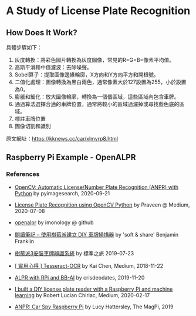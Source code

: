 # A Study of License Plate Recognition

## How Does It Work?

具體步驟如下：
1. 灰度轉換：將彩色圖片轉換為灰度圖像，常見的R=G=B=像素平均值。
2. 高斯平滑和中值濾波：去除噪聲。
3. Sobel算子：提取圖像邊緣輪廓，X方向和Y方向平方和開根號。
4. 二值化處理：圖像轉換為黑白兩色，通常像素大於127設置為255，小於設置為0。
5. 膨脹和細化：放大圖像輪廓，轉換為一個個區域，這些區域內包含車牌。
6. 通過算法選擇合適的車牌位置，通常將較小的區域過濾掉或尋找藍色底的區域。
7. 標註車牌位置
8. 圖像切割和識別

原文網址：https://kknews.cc/car/xlmvrp8.html


## Raspberry Pi Example - OpenALPR

### References
- [OpenCV: Automatic License/Number Plate Recognition (ANPR) with Python](https://www.pyimagesearch.com/2020/09/21/opencv-automatic-license-number-plate-recognition-anpr-with-python/) by pyimagesearch, 2020-09-21
- [License Plate Recognition using OpenCV Python](https://medium.com/programming-fever/license-plate-recognition-using-opencv-python-7611f85cdd6c) by Praveen @ Medium, 2020-07-08
- [openalpr](https://github.com/imonology/ImonCloud-Doc/wiki/openalpr) by imonology @ github
- [閱讀筆記 – 使用樹莓派建立 DIY 車牌掃描器](https://softnshare.com/note-diy-license-plate-scanner-built-with-a-raspberry-pi/) by 'soft & share' Benjamin Franklin 
- [樹莓派3安裝車牌辨識系統](https://mrsitdownplz.pixnet.net/blog/post/404112983-%e6%a8%b9%e8%8e%93%e6%b4%be3%e5%ae%89%e8%a3%9d%e8%bb%8a%e7%89%8c%e8%be%a8%e8%ad%98%e7%b3%bb%e7%b5%b1) by  標準之旅 2019-07-23
- [[ 實用心得 ] Tesseract-OCR](https://medium.com/@b98606021/%E5%AF%A6%E7%94%A8%E5%BF%83%E5%BE%97-tesseract-ocr-eef4fcd425f0) by Kai Chen, Medium, 2018-11-22

- [ALPR with RPi and BB-AI](https://www.element14.com/community/community/project14/visionthing/blog/2019/11/19/lisence-plate) by crisdeodates, 2019-11-20
- [I built a DIY license plate reader with a Raspberry Pi and machine learning](https://towardsdatascience.com/i-built-a-diy-license-plate-reader-with-a-raspberry-pi-and-machine-learning-7e428d3c7401) by Robert Lucian Chiriac, Medium, 2020-02-17
- [ANPR: Car Spy Raspberry Pi](https://magpi.raspberrypi.org/articles/anpr-car-spy-raspberry-pi) by Lucy Hattersley, The MagPi, 2019




